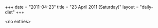 +++
date = "2011-04-23"
title = "23 April 2011 (Saturday)"
layout = "daily-diet"
+++


\<no entries\>
